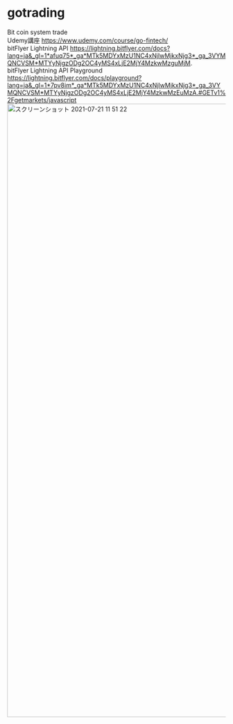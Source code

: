 # gotrading
Bit coin system trade  
Udemy講座 https://www.udemy.com/course/go-fintech/  
bitFlyer Lightning API https://lightning.bitflyer.com/docs?lang=ja&_gl=1*afuq75*_ga*MTk5MDYxMzU1NC4xNjIwMjkxNjg3*_ga_3VYMQNCVSM*MTYyNjgzODg2OC4yMS4xLjE2MjY4MzkwMzguMjM.  
bitFlyer Lightning API Playground https://lightning.bitflyer.com/docs/playground?lang=ja&_gl=1*7pv8im*_ga*MTk5MDYxMzU1NC4xNjIwMjkxNjg3*_ga_3VYMQNCVSM*MTYyNjgzODg2OC4yMS4xLjE2MjY4MzkwMzEuMzA.#GETv1%2Fgetmarkets/javascript  
<img width="1410" alt="スクリーンショット 2021-07-21 11 51 22" src="https://user-images.githubusercontent.com/65754643/126424332-fde735a8-5808-4971-b648-962ee7d43623.png">
